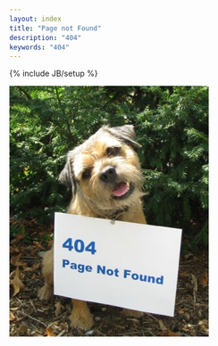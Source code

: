 ```yaml
---
layout: index
title: "Page not Found"
description: "404"
keywords: "404"
---
```

{% include JB/setup %}

<p  id="pig404">
	<img src="/assets/custom/photos/404.jpeg" />
</p>
